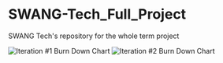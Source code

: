 # SWANG-Tech_Full_Project
SWANG Tech's repository for the whole term project



![Iteration #1 Burn Down Chart](https://github.com/user-attachments/assets/9ba54039-8953-4d27-90a8-12dc4c63f26a)
![Iteration #2 Burn Down Chart](https://github.com/user-attachments/assets/1de53a93-5931-4da1-9c05-18cadc416d33)
